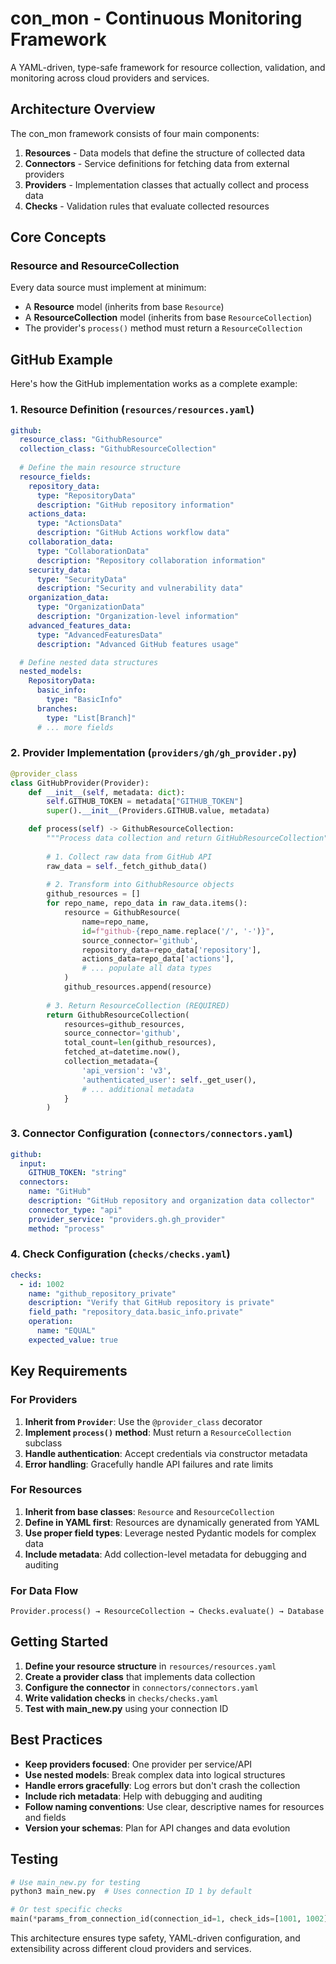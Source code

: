# con_mon - Continuous Monitoring Framework

A YAML-driven, type-safe framework for resource collection, validation, and monitoring across cloud providers and services.

## Architecture Overview

The con_mon framework consists of four main components:

1. **Resources** - Data models that define the structure of collected data
2. **Connectors** - Service definitions for fetching data from external providers
3. **Providers** - Implementation classes that actually collect and process data
4. **Checks** - Validation rules that evaluate collected resources

## Core Concepts

### Resource and ResourceCollection

Every data source must implement at minimum:
- A **Resource** model (inherits from base `Resource`)  
- A **ResourceCollection** model (inherits from base `ResourceCollection`)
- The provider's `process()` method must return a `ResourceCollection`

## GitHub Example

Here's how the GitHub implementation works as a complete example:

### 1. Resource Definition (`resources/resources.yaml`)

```yaml
github:
  resource_class: "GithubResource"
  collection_class: "GithubResourceCollection"
  
  # Define the main resource structure
  resource_fields:
    repository_data:
      type: "RepositoryData"
      description: "GitHub repository information"
    actions_data:
      type: "ActionsData" 
      description: "GitHub Actions workflow data"
    collaboration_data:
      type: "CollaborationData"
      description: "Repository collaboration information"
    security_data:
      type: "SecurityData"
      description: "Security and vulnerability data"
    organization_data:
      type: "OrganizationData"
      description: "Organization-level information"
    advanced_features_data:
      type: "AdvancedFeaturesData"
      description: "Advanced GitHub features usage"

  # Define nested data structures
  nested_models:
    RepositoryData:
      basic_info:
        type: "BasicInfo"
      branches:
        type: "List[Branch]"
      # ... more fields
```

### 2. Provider Implementation (`providers/gh/gh_provider.py`)

```python
@provider_class
class GitHubProvider(Provider):
    def __init__(self, metadata: dict):
        self.GITHUB_TOKEN = metadata["GITHUB_TOKEN"]
        super().__init__(Providers.GITHUB.value, metadata)

    def process(self) -> GithubResourceCollection:
        """Process data collection and return GitHubResourceCollection"""
        
        # 1. Collect raw data from GitHub API
        raw_data = self._fetch_github_data()
        
        # 2. Transform into GithubResource objects
        github_resources = []
        for repo_name, repo_data in raw_data.items():
            resource = GithubResource(
                name=repo_name,
                id=f"github-{repo_name.replace('/', '-')}",
                source_connector='github',
                repository_data=repo_data['repository'],
                actions_data=repo_data['actions'],
                # ... populate all data types
            )
            github_resources.append(resource)
        
        # 3. Return ResourceCollection (REQUIRED)
        return GithubResourceCollection(
            resources=github_resources,
            source_connector='github',
            total_count=len(github_resources),
            fetched_at=datetime.now(),
            collection_metadata={
                'api_version': 'v3',
                'authenticated_user': self._get_user(),
                # ... additional metadata
            }
        )
```

### 3. Connector Configuration (`connectors/connectors.yaml`)

```yaml
github:
  input:
    GITHUB_TOKEN: "string"
  connectors:
    name: "GitHub"
    description: "GitHub repository and organization data collector"
    connector_type: "api"
    provider_service: "providers.gh.gh_provider"
    method: "process"
```

### 4. Check Configuration (`checks/checks.yaml`)

```yaml
checks:
  - id: 1002
    name: "github_repository_private"
    description: "Verify that GitHub repository is private"
    field_path: "repository_data.basic_info.private"
    operation:
      name: "EQUAL"
    expected_value: true
```

## Key Requirements

### For Providers

1. **Inherit from `Provider`**: Use the `@provider_class` decorator
2. **Implement `process()` method**: Must return a `ResourceCollection` subclass
3. **Handle authentication**: Accept credentials via constructor metadata
4. **Error handling**: Gracefully handle API failures and rate limits

### For Resources

1. **Inherit from base classes**: `Resource` and `ResourceCollection`
2. **Define in YAML first**: Resources are dynamically generated from YAML
3. **Use proper field types**: Leverage nested Pydantic models for complex data
4. **Include metadata**: Add collection-level metadata for debugging and auditing

### For Data Flow

```
Provider.process() → ResourceCollection → Checks.evaluate() → Database
```

## Getting Started

1. **Define your resource structure** in `resources/resources.yaml`
2. **Create a provider class** that implements data collection
3. **Configure the connector** in `connectors/connectors.yaml`
4. **Write validation checks** in `checks/checks.yaml`
5. **Test with main_new.py** using your connection ID

## Best Practices

- **Keep providers focused**: One provider per service/API
- **Use nested models**: Break complex data into logical structures  
- **Handle errors gracefully**: Log errors but don't crash the collection
- **Include rich metadata**: Help with debugging and auditing
- **Follow naming conventions**: Use clear, descriptive names for resources and fields
- **Version your schemas**: Plan for API changes and data evolution

## Testing

```python
# Use main_new.py for testing
python3 main_new.py  # Uses connection ID 1 by default

# Or test specific checks
main(*params_from_connection_id(connection_id=1, check_ids=[1001, 1002]))
```

This architecture ensures type safety, YAML-driven configuration, and extensibility across different cloud providers and services. 
